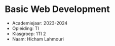 # Basic Web Development

- Academiejaar: 2023-2024
- Opleiding: TI
- Klasgroep: 1TI 2
- Naam: Hicham Lahmouri

